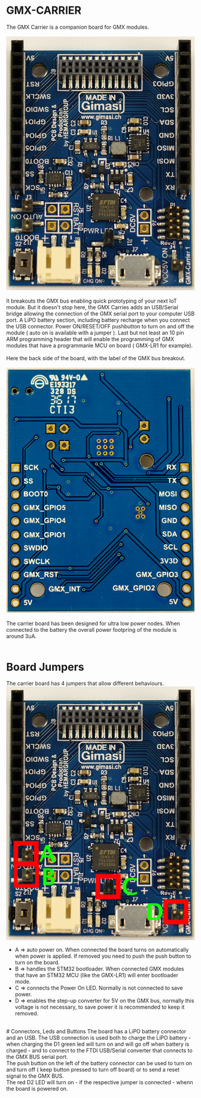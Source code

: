 # GMX-CARRIER
The GMX Carrier is a companion board for GMX modules.<br/>
<br/>
<img src="/docs/carrier1.png"/>
<br/>
<br/>
It breakouts the GMX bus enabling quick prototyping of your next IoT module. But it doesn't stop here, the GMX Carries adds an USB/Serial bridge allowing the connection of the GMX serial port to your computer USB port. A LiPO battery section, including battery recharge when you connect the USB connector. Power ON/RESET/OFF pushbutton to turn on and off the module ( auto on is available with a jumper ). Last but not least an 10 pin ARM programming header that will enable the programming of GMX modules that have a programmanle MCU on board ( GMX-LR1 for example).
<br/>
<br/>
Here the back side of the board, with the label of the GMX bus breakout.<br/>
<br/>
<img src="/docs/carrier_back_2.png"/>
<br/>
<br/>
The carrier board has been designed for ultra low power nodes. When connected to the battery the overall power footpring of the module is around 3uA.<br/>
<br/>
# Board Jumpers
The carrier board has 4 jumpers that allow different behaviours.<br/>
<img src="/docs/carrier1_label.png"/>
<br/>
* A => auto power on. When connected the board turns on automatically when power is applied. If removed you need to push the push button to turn on the board.
* B => handles the STM32 bootloader. When connected GMX modules that have an STM32 MCU  (like the GMX-LR1) will enter bootloader mode.
* C => connects the Power On LED. Normally is not connected to save power.
* D => enables the step-up converter for 5V on the GMX bus, normally this voltage is not necessary, to save power it is recommended to keep it removed.
<br/>
# Connectors, Leds and Buttons 
The board has a LiPO battery connector and an USB. The USB connection is used both to charge the LiPO battery - when charging the D1 green led will turn on and will go off when battery is charged - and to connect to the FTDI USB/Serial converter that connects to the GMX BUS serial port.<br/>
The push button on the left of the battery connector can be used to turn on and turn off ( keep button pressed to turn off board) or to send a reset signal to the GMX BUS.<br/>
The red D2 LED will turn on - if the respective jumper is connected - whenn the board is powered on.


